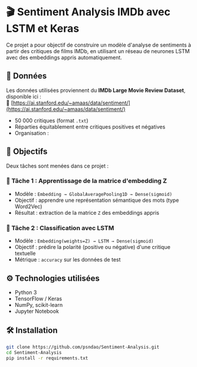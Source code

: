 # 🎬 Sentiment Analysis IMDb avec LSTM et Keras

Ce projet a pour objectif de construire un modèle d'analyse de sentiments à partir des critiques de films IMDb, en utilisant un réseau de neurones LSTM avec des embeddings appris automatiquement.

## 📁 Données

Les données utilisées proviennent du **IMDb Large Movie Review Dataset**, disponible ici :  
🔗 [https://ai.stanford.edu/~amaas/data/sentiment/](https://ai.stanford.edu/~amaas/data/sentiment/)

- 50 000 critiques (format `.txt`)
- Réparties équitablement entre critiques positives et négatives
- Organisation :



## 🎯 Objectifs

Deux tâches sont menées dans ce projet :

### 🔹 Tâche 1 : Apprentissage de la matrice d'embedding Z

- Modèle : `Embedding → GlobalAveragePooling1D → Dense(sigmoid)`
- Objectif : apprendre une représentation sémantique des mots (type Word2Vec)
- Résultat : extraction de la matrice `Z` des embeddings appris

### 🔹 Tâche 2 : Classification avec LSTM

- Modèle : `Embedding(weights=Z) → LSTM → Dense(sigmoid)`
- Objectif : prédire la polarité (positive ou négative) d'une critique textuelle
- Métrique : `accuracy` sur les données de test

## ⚙️ Technologies utilisées

- Python 3
- TensorFlow / Keras
- NumPy, scikit-learn
- Jupyter Notebook

## 🛠️ Installation

```bash
git clone https://github.com/psndao/Sentiment-Analysis.git
cd Sentiment-Analysis
pip install -r requirements.txt
